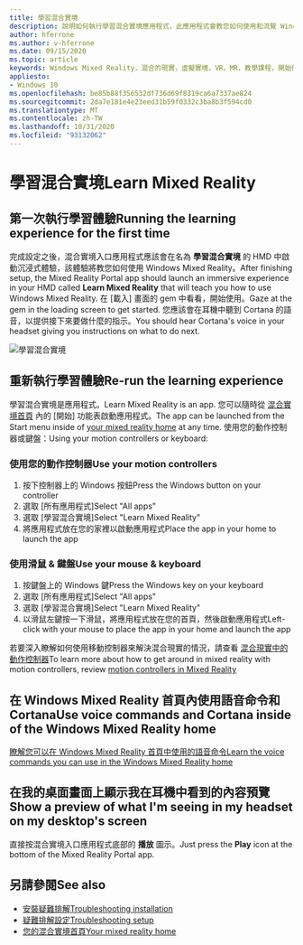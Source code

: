 ```yaml
---
title: 學習混合實境
description: 說明如何執行學習混合實境應用程式，此應用程式會教您如何使用和流覽 Windows Mixed Reality。
author: hferrone
ms.author: v-hferrone
ms.date: 09/15/2020
ms.topic: article
keywords: Windows Mixed Reality，混合的現實，虛擬實境，VR，MR，教學課程，開始使用
appliesto:
- Windows 10
ms.openlocfilehash: be85b88f356532df736d69f8319ca6a7337ae824
ms.sourcegitcommit: 2da7e181e4e23eed31b59f0332c3ba8b3f594cd0
ms.translationtype: MT
ms.contentlocale: zh-TW
ms.lasthandoff: 10/31/2020
ms.locfileid: "93132062"
---
```

# <a name="learn-mixed-reality"></a><span data-ttu-id="8ca02-104">學習混合實境</span><span class="sxs-lookup"><span data-stu-id="8ca02-104">Learn Mixed Reality</span></span>

## <a name="running-the-learning-experience-for-the-first-time"></a><span data-ttu-id="8ca02-105">第一次執行學習體驗</span><span class="sxs-lookup"><span data-stu-id="8ca02-105">Running the learning experience for the first time</span></span>

<span data-ttu-id="8ca02-106">完成設定之後，混合實境入口應用程式應該會在名為 **學習混合實境** 的 HMD 中啟動沉浸式體驗，該體驗將教您如何使用 Windows Mixed Reality。</span><span class="sxs-lookup"><span data-stu-id="8ca02-106">After finishing setup, the Mixed Reality Portal app should launch an immersive experience in your HMD called **Learn Mixed Reality** that will teach you how to use Windows Mixed Reality.</span></span> <span data-ttu-id="8ca02-107">在 [載入] 畫面的 gem 中看看，開始使用。</span><span class="sxs-lookup"><span data-stu-id="8ca02-107">Gaze at the gem in the loading screen to get started.</span></span> <span data-ttu-id="8ca02-108">您應該會在耳機中聽到 Cortana 的語音，以提供接下來要做什麼的指示。</span><span class="sxs-lookup"><span data-stu-id="8ca02-108">You should hear Cortana's voice in your headset giving you instructions on what to do next.</span></span>

![學習混合實境](images/file-learnmixedrealitystart.png)

## <a name="re-run-the-learning-experience"></a><span data-ttu-id="8ca02-110">重新執行學習體驗</span><span class="sxs-lookup"><span data-stu-id="8ca02-110">Re-run the learning experience</span></span>

<span data-ttu-id="8ca02-111">學習混合實境是應用程式。</span><span class="sxs-lookup"><span data-stu-id="8ca02-111">Learn Mixed Reality is an app.</span></span> <span data-ttu-id="8ca02-112">您可以隨時從 [混合實境首頁](your-mixed-reality-home.md) 內的 [開始] 功能表啟動應用程式。</span><span class="sxs-lookup"><span data-stu-id="8ca02-112">The app can be launched from the Start menu inside of [your mixed reality home](your-mixed-reality-home.md) at any time.</span></span> <span data-ttu-id="8ca02-113">使用您的動作控制器或鍵盤：</span><span class="sxs-lookup"><span data-stu-id="8ca02-113">Using your motion controllers or keyboard:</span></span>

### <a name="use-your-motion-controllers"></a><span data-ttu-id="8ca02-114">使用您的動作控制器</span><span class="sxs-lookup"><span data-stu-id="8ca02-114">Use your motion controllers</span></span>

1. <span data-ttu-id="8ca02-115">按下控制器上的 Windows 按鈕</span><span class="sxs-lookup"><span data-stu-id="8ca02-115">Press the Windows button on your controller</span></span>
2. <span data-ttu-id="8ca02-116">選取 [所有應用程式]</span><span class="sxs-lookup"><span data-stu-id="8ca02-116">Select "All apps"</span></span>
3. <span data-ttu-id="8ca02-117">選取 [學習混合實境]</span><span class="sxs-lookup"><span data-stu-id="8ca02-117">Select "Learn Mixed Reality"</span></span>
4. <span data-ttu-id="8ca02-118">將應用程式放在您的家裡以啟動應用程式</span><span class="sxs-lookup"><span data-stu-id="8ca02-118">Place the app in your home to launch the app</span></span>

### <a name="use-your-mouse--keyboard"></a><span data-ttu-id="8ca02-119">使用滑鼠 & 鍵盤</span><span class="sxs-lookup"><span data-stu-id="8ca02-119">Use your mouse & keyboard</span></span>

1. <span data-ttu-id="8ca02-120">按鍵盤上的 Windows 鍵</span><span class="sxs-lookup"><span data-stu-id="8ca02-120">Press the Windows key on your keyboard</span></span>
2. <span data-ttu-id="8ca02-121">選取 [所有應用程式]</span><span class="sxs-lookup"><span data-stu-id="8ca02-121">Select "All apps"</span></span>
3. <span data-ttu-id="8ca02-122">選取 [學習混合實境]</span><span class="sxs-lookup"><span data-stu-id="8ca02-122">Select "Learn Mixed Reality"</span></span>
4. <span data-ttu-id="8ca02-123">以滑鼠左鍵按一下滑鼠，將應用程式放在您的首頁，然後啟動應用程式</span><span class="sxs-lookup"><span data-stu-id="8ca02-123">Left-click with your mouse to place the app in your home and launch the app</span></span>

<span data-ttu-id="8ca02-124">若要深入瞭解如何使用移動控制器來解決混合現實的情況，請查看 [混合現實中的動作控制器](controllers-in-wmr.md)</span><span class="sxs-lookup"><span data-stu-id="8ca02-124">To learn more about how to get around in mixed reality with motion controllers, review [motion controllers in Mixed Reality](controllers-in-wmr.md)</span></span>

## <a name="use-voice-commands-and-cortana-inside-of-the-windows-mixed-reality-home"></a><span data-ttu-id="8ca02-125">在 Windows Mixed Reality 首頁內使用語音命令和 Cortana</span><span class="sxs-lookup"><span data-stu-id="8ca02-125">Use voice commands and Cortana inside of the Windows Mixed Reality home</span></span>

[<span data-ttu-id="8ca02-126">瞭解您可以在 Windows Mixed Reality 首頁中使用的語音命令</span><span class="sxs-lookup"><span data-stu-id="8ca02-126">Learn the voice commands you can use in the Windows Mixed Reality home</span></span>](https://support.microsoft.com/help/4041322/windows-10-speech-in-windows-mixed-reality)

## <a name="show-a-preview-of-what-im-seeing-in-my-headset-on-my-desktops-screen"></a><span data-ttu-id="8ca02-127">在我的桌面畫面上顯示我在耳機中看到的內容預覽</span><span class="sxs-lookup"><span data-stu-id="8ca02-127">Show a preview of what I'm seeing in my headset on my desktop's screen</span></span>

<span data-ttu-id="8ca02-128">直接按混合實境入口應用程式底部的 **播放** 圖示。</span><span class="sxs-lookup"><span data-stu-id="8ca02-128">Just press the **Play** icon at the bottom of the Mixed Reality Portal app.</span></span>

## <a name="see-also"></a><span data-ttu-id="8ca02-129">另請參閱</span><span class="sxs-lookup"><span data-stu-id="8ca02-129">See also</span></span>

* [<span data-ttu-id="8ca02-130">安裝疑難排解</span><span class="sxs-lookup"><span data-stu-id="8ca02-130">Troubleshooting installation</span></span>](installation_errors.md)
* [<span data-ttu-id="8ca02-131">疑難排解設定</span><span class="sxs-lookup"><span data-stu-id="8ca02-131">Troubleshooting setup</span></span>](wmr-setup-faq.md)
* [<span data-ttu-id="8ca02-132">您的混合實境首頁</span><span class="sxs-lookup"><span data-stu-id="8ca02-132">Your mixed reality home</span></span>](your-mixed-reality-home.md)
